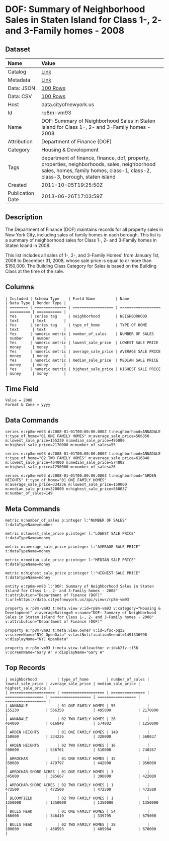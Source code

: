 # DOF: Summary of Neighborhood Sales in Staten Island for Class 1-, 2- and 3-Family homes - 2008

## Dataset

| Name | Value |
| :--- | :---- |
| Catalog | [Link](https://catalog.data.gov/dataset/dof-summary-of-neighborhood-sales-in-staten-island-for-class-1-2-and-3-family-homes-2008-99780) |
| Metadata | [Link](https://data.cityofnewyork.us/api/views/rp8m-vm93) |
| Data: JSON | [100 Rows](https://data.cityofnewyork.us/api/views/rp8m-vm93/rows.json?max_rows=100) |
| Data: CSV | [100 Rows](https://data.cityofnewyork.us/api/views/rp8m-vm93/rows.csv?max_rows=100) |
| Host | data.cityofnewyork.us |
| Id | rp8m-vm93 |
| Name | DOF: Summary of Neighborhood Sales in Staten Island for Class 1-, 2- and 3-Family homes - 2008 |
| Attribution | Department of Finance (DOF) |
| Category | Housing & Development |
| Tags | department of finance, finance, dof, property, properties, neighborhoods, sales, neighborhood sales, homes, family homes, class-1, class-2, class-3, borough, staten island |
| Created | 2011-10-05T19:25:50Z |
| Publication Date | 2013-06-26T17:03:59Z |

## Description

The Department of Finance (DOF) maintains records for all property sales in New York City, including sales of family homes in each borough. This list is a summary of neighborhood sales for Class 1-, 2- and 3-Family homes in Staten Island in 2008.


This list includes all sales of 1-, 2-, and 3-Family Homes' from January 1st, 2008 to December 31, 2008, whose sale price is equal to or more than $150,000.  The Building Class Category for Sales is based on the Building Class at the time of the sale.

## Columns

```ls
| Included | Schema Type    | Field Name         | Name               | Data Type | Render Type |
| ======== | ============== | ================== | ================== | ========= | =========== |
| Yes      | series tag     | neighborhood       | NEIGHBORHOOD       | text      | text        |
| Yes      | series tag     | type_of_home       | TYPE OF HOME       | text      | text        |
| Yes      | numeric metric | number_of_sales    | NUMBER OF SALES    | number    | number      |
| Yes      | numeric metric | lowest_sale_price  | LOWEST SALE PRICE  | money     | money       |
| Yes      | numeric metric | average_sale_price | AVERAGE SALE PRICE | money     | money       |
| Yes      | numeric metric | median_sale_price  | MEDIAN SALE PRICE  | money     | money       |
| Yes      | numeric metric | highest_sale_price | HIGHEST SALE PRICE | money     | money       |
```

## Time Field

```ls
Value = 2008
Format & Zone = yyyy
```

## Data Commands

```ls
series e:rp8m-vm93 d:2008-01-01T00:00:00.000Z t:neighborhood=ANNADALE t:type_of_home="01 ONE FAMILY HOMES" m:average_sale_price=566350 m:lowest_sale_price=155230 m:median_sale_price=495000 m:highest_sale_price=2170000 m:number_of_sales=55

series e:rp8m-vm93 d:2008-01-01T00:00:00.000Z t:neighborhood=ANNADALE t:type_of_home="02 TWO FAMILY HOMES" m:average_sale_price=616840 m:lowest_sale_price=464000 m:median_sale_price=574802 m:highest_sale_price=1250000 m:number_of_sales=26

series e:rp8m-vm93 d:2008-01-01T00:00:00.000Z t:neighborhood="ARDEN HEIGHTS" t:type_of_home="01 ONE FAMILY HOMES" m:average_sale_price=334236 m:lowest_sale_price=150000 m:median_sale_price=320000 m:highest_sale_price=560037 m:number_of_sales=149
```

## Meta Commands

```ls
metric m:number_of_sales p:integer l:"NUMBER OF SALES" t:dataTypeName=number

metric m:lowest_sale_price p:integer l:"LOWEST SALE PRICE" t:dataTypeName=money

metric m:average_sale_price p:integer l:"AVERAGE SALE PRICE" t:dataTypeName=money

metric m:median_sale_price p:integer l:"MEDIAN SALE PRICE" t:dataTypeName=money

metric m:highest_sale_price p:integer l:"HIGHEST SALE PRICE" t:dataTypeName=money

entity e:rp8m-vm93 l:"DOF: Summary of Neighborhood Sales in Staten Island for Class 1-, 2- and 3-Family homes - 2008" t:attribution="Department of Finance (DOF)" t:url=https://data.cityofnewyork.us/api/views/rp8m-vm93

property e:rp8m-vm93 t:meta.view v:id=rp8m-vm93 v:category="Housing & Development" v:averageRating=0 v:name="DOF: Summary of Neighborhood Sales in Staten Island for Class 1-, 2- and 3-Family homes - 2008" v:attribution="Department of Finance (DOF)"

property e:rp8m-vm93 t:meta.view.owner v:id=5fuc-pqz2 v:screenName="NYC OpenData" v:lastNotificationSeenAt=1491336998 v:displayName="NYC OpenData"

property e:rp8m-vm93 t:meta.view.tableauthor v:id=k2fz-tf56 v:screenName="Gary A" v:displayName="Gary A"
```

## Top Records

```ls
| neighborhood         | type_of_home        | number_of_sales | lowest_sale_price | average_sale_price | median_sale_price | highest_sale_price | 
| ==================== | =================== | =============== | ================= | ================== | ================= | ================== | 
| ANNADALE             | 01 ONE FAMILY HOMES | 55              | 155230            | 566350             | 495000            | 2170000            | 
| ANNADALE             | 02 TWO FAMILY HOMES | 26              | 464000            | 616840             | 574802            | 1250000            | 
| ARDEN HEIGHTS        | 01 ONE FAMILY HOMES | 149             | 150000            | 334236             | 320000            | 560037             | 
| ARDEN HEIGHTS        | 02 TWO FAMILY HOMES | 16              | 398000            | 536761             | 510000            | 740267             | 
| ARROCHAR             | 01 ONE FAMILY HOMES | 15              | 350000            | 479797             | 442000            | 950000             | 
| ARROCHAR-SHORE ACRES | 01 ONE FAMILY HOMES | 3               | 345000            | 385667             | 390000            | 422000             | 
| ARROCHAR-SHORE ACRES | 02 TWO FAMILY HOMES | 1               | 472500            | 472500             | 472500            | 472500             | 
| BLOOMFIELD           | 02 TWO FAMILY HOMES | 1               | 1350000           | 1350000            | 1350000           | 1350000            | 
| BULLS HEAD           | 01 ONE FAMILY HOMES | 54              | 166000            | 346410             | 339795            | 675000             | 
| BULLS HEAD           | 02 TWO FAMILY HOMES | 38              | 180000            | 468593             | 489984            | 670000             | 
```